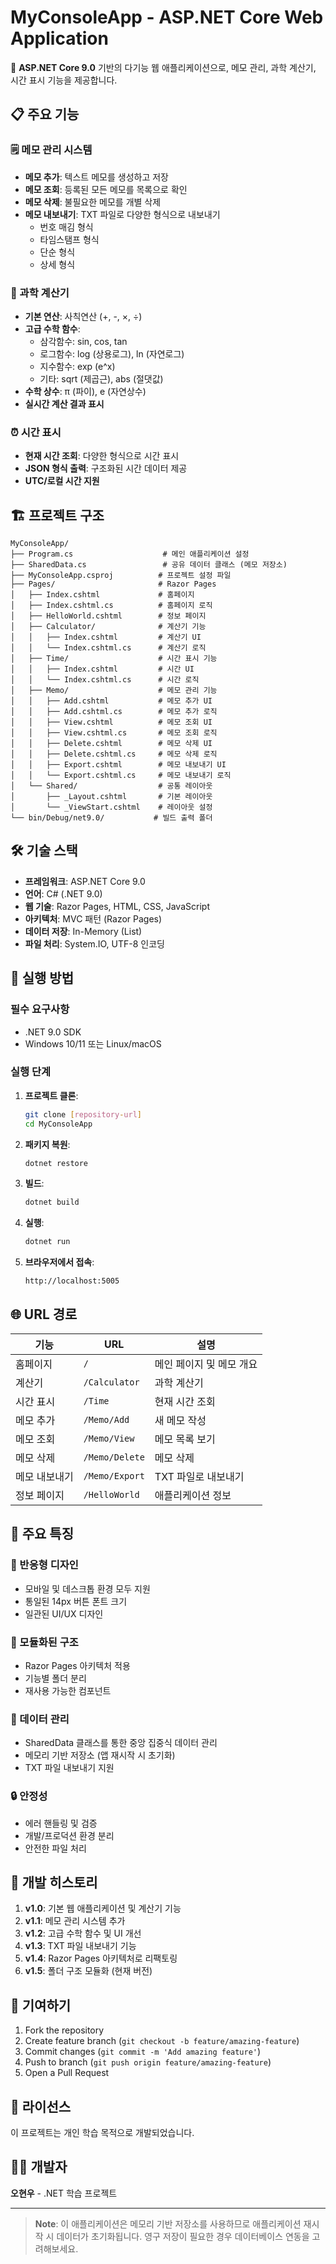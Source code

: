 # MyConsoleApp - ASP.NET Core Web Application

🎯 **ASP.NET Core 9.0** 기반의 다기능 웹 애플리케이션으로, 메모 관리, 과학 계산기, 시간 표시 기능을 제공합니다.

## 📋 주요 기능

### 🗒️ 메모 관리 시스템
- **메모 추가**: 텍스트 메모를 생성하고 저장
- **메모 조회**: 등록된 모든 메모를 목록으로 확인
- **메모 삭제**: 불필요한 메모를 개별 삭제
- **메모 내보내기**: TXT 파일로 다양한 형식으로 내보내기
  - 번호 매김 형식
  - 타임스탬프 형식
  - 단순 형식
  - 상세 형식

### 🧮 과학 계산기
- **기본 연산**: 사칙연산 (+, -, ×, ÷)
- **고급 수학 함수**:
  - 삼각함수: sin, cos, tan
  - 로그함수: log (상용로그), ln (자연로그)
  - 지수함수: exp (e^x)
  - 기타: sqrt (제곱근), abs (절댓값)
- **수학 상수**: π (파이), e (자연상수)
- **실시간 계산 결과 표시**

### ⏰ 시간 표시
- **현재 시간 조회**: 다양한 형식으로 시간 표시
- **JSON 형식 출력**: 구조화된 시간 데이터 제공
- **UTC/로컬 시간 지원**

## 🏗️ 프로젝트 구조

```
MyConsoleApp/
├── Program.cs                    # 메인 애플리케이션 설정
├── SharedData.cs                 # 공유 데이터 클래스 (메모 저장소)
├── MyConsoleApp.csproj          # 프로젝트 설정 파일
├── Pages/                       # Razor Pages
│   ├── Index.cshtml             # 홈페이지
│   ├── Index.cshtml.cs          # 홈페이지 로직
│   ├── HelloWorld.cshtml        # 정보 페이지
│   ├── Calculator/              # 계산기 기능
│   │   ├── Index.cshtml         # 계산기 UI
│   │   └── Index.cshtml.cs      # 계산기 로직
│   ├── Time/                    # 시간 표시 기능
│   │   ├── Index.cshtml         # 시간 UI
│   │   └── Index.cshtml.cs      # 시간 로직
│   ├── Memo/                    # 메모 관리 기능
│   │   ├── Add.cshtml           # 메모 추가 UI
│   │   ├── Add.cshtml.cs        # 메모 추가 로직
│   │   ├── View.cshtml          # 메모 조회 UI
│   │   ├── View.cshtml.cs       # 메모 조회 로직
│   │   ├── Delete.cshtml        # 메모 삭제 UI
│   │   ├── Delete.cshtml.cs     # 메모 삭제 로직
│   │   ├── Export.cshtml        # 메모 내보내기 UI
│   │   └── Export.cshtml.cs     # 메모 내보내기 로직
│   └── Shared/                  # 공통 레이아웃
│       ├── _Layout.cshtml       # 기본 레이아웃
│       └── _ViewStart.cshtml    # 레이아웃 설정
└── bin/Debug/net9.0/           # 빌드 출력 폴더
```

## 🛠️ 기술 스택

- **프레임워크**: ASP.NET Core 9.0
- **언어**: C# (.NET 9.0)
- **웹 기술**: Razor Pages, HTML, CSS, JavaScript
- **아키텍처**: MVC 패턴 (Razor Pages)
- **데이터 저장**: In-Memory (List<string>)
- **파일 처리**: System.IO, UTF-8 인코딩

## 🚀 실행 방법

### 필수 요구사항
- .NET 9.0 SDK
- Windows 10/11 또는 Linux/macOS

### 실행 단계

1. **프로젝트 클론**:
   ```bash
   git clone [repository-url]
   cd MyConsoleApp
   ```

2. **패키지 복원**:
   ```bash
   dotnet restore
   ```

3. **빌드**:
   ```bash
   dotnet build
   ```

4. **실행**:
   ```bash
   dotnet run
   ```

5. **브라우저에서 접속**:
   ```
   http://localhost:5005
   ```

## 🌐 URL 경로

| 기능 | URL | 설명 |
|------|-----|------|
| 홈페이지 | `/` | 메인 페이지 및 메모 개요 |
| 계산기 | `/Calculator` | 과학 계산기 |
| 시간 표시 | `/Time` | 현재 시간 조회 |
| 메모 추가 | `/Memo/Add` | 새 메모 작성 |
| 메모 조회 | `/Memo/View` | 메모 목록 보기 |
| 메모 삭제 | `/Memo/Delete` | 메모 삭제 |
| 메모 내보내기 | `/Memo/Export` | TXT 파일로 내보내기 |
| 정보 페이지 | `/HelloWorld` | 애플리케이션 정보 |

## 🎨 주요 특징

### 📱 반응형 디자인
- 모바일 및 데스크톱 환경 모두 지원
- 통일된 14px 버튼 폰트 크기
- 일관된 UI/UX 디자인

### 🔧 모듈화된 구조
- Razor Pages 아키텍처 적용
- 기능별 폴더 분리
- 재사용 가능한 컴포넌트

### 💾 데이터 관리
- SharedData 클래스를 통한 중앙 집중식 데이터 관리
- 메모리 기반 저장소 (앱 재시작 시 초기화)
- TXT 파일 내보내기 지원

### 🔒 안정성
- 에러 핸들링 및 검증
- 개발/프로덕션 환경 분리
- 안전한 파일 처리

## 🔄 개발 히스토리

1. **v1.0**: 기본 웹 애플리케이션 및 계산기 기능
2. **v1.1**: 메모 관리 시스템 추가
3. **v1.2**: 고급 수학 함수 및 UI 개선
4. **v1.3**: TXT 파일 내보내기 기능
5. **v1.4**: Razor Pages 아키텍처로 리팩토링
6. **v1.5**: 폴더 구조 모듈화 (현재 버전)

## 🤝 기여하기

1. Fork the repository
2. Create feature branch (`git checkout -b feature/amazing-feature`)
3. Commit changes (`git commit -m 'Add amazing feature'`)
4. Push to branch (`git push origin feature/amazing-feature`)
5. Open a Pull Request

## 📄 라이선스

이 프로젝트는 개인 학습 목적으로 개발되었습니다.

## 👨‍💻 개발자

**오현우** - .NET 학습 프로젝트

---

> **Note**: 이 애플리케이션은 메모리 기반 저장소를 사용하므로 애플리케이션 재시작 시 데이터가 초기화됩니다. 영구 저장이 필요한 경우 데이터베이스 연동을 고려해보세요.

